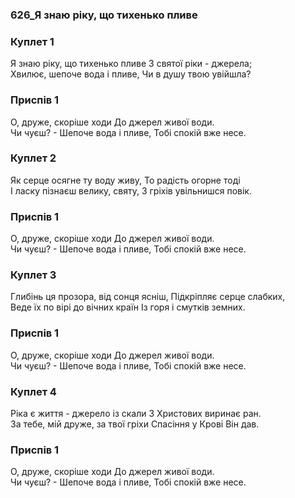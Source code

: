 ### 626_Я знаю ріку, що тихенько пливе
### Куплет 1
Я знаю ріку, що тихенько пливе З святої ріки - джерела; <br/>Хвилює, шепоче вода і пливе, Чи в душу твою увійшла?
### Приспів 1
О, друже, скоріше ходи До джерел живої води. <br/>Чи чуєш? - Шепоче вода і пливе, Тобі спокій вже несе.
### Куплет 2
Як серце осягне ту воду живу, То радість огорне тоді <br/>І ласку пізнаєш велику, святу, З гріхів увільнишся повік.
### Приспів 1
О, друже, скоріше ходи До джерел живої води. <br/>Чи чуєш? - Шепоче вода і пливе, Тобі спокій вже несе.
### Куплет 3
Глибінь ця прозора, від сонця ясніш, Підкріпляє серце слабких, <br/>Веде їх по вірі до вічних країн Із горя і смутків земних.
### Приспів 1
О, друже, скоріше ходи До джерел живої води. <br/>Чи чуєш? - Шепоче вода і пливе, Тобі спокій вже несе.
### Куплет 4
Ріка є життя - джерело із скали З Христових виринає ран. <br/>За тебе, мій друже, за твої гріхи Спасіння у Крові Він дав.
### Приспів 1
О, друже, скоріше ходи До джерел живої води. <br/>Чи чуєш? - Шепоче вода і пливе, Тобі спокій вже несе.
